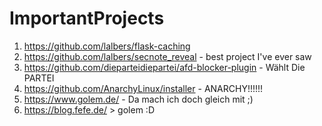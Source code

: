 # ImportantProjects
1. https://github.com/lalbers/flask-caching
2. https://github.com/lalbers/secnote_reveal - best project I've ever saw
3. https://github.com/dieparteidiepartei/afd-blocker-plugin - Wählt Die PARTEI
4. https://github.com/AnarchyLinux/installer - ANARCHY!!!!!!
5. https://www.golem.de/ - Da mach ich doch gleich mit ;)
6. https://blog.fefe.de/ > golem :D

